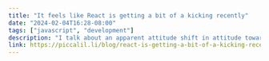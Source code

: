 ```yaml
---
title: "It feels like React is getting a bit of a kicking recently"
date: "2024-02-04T16:28-08:00"
tags: ["javascript", "development"]
description: "I talk about an apparent attitude shift in attitude towards React in the community and also make some recommendations about decision-making for your projects."
link: https://piccalil.li/blog/react-is-getting-a-bit-of-a-kicking-recently/
---
```

